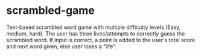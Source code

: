 # scrambled-game
Text-based scrambled word game with multiple difficulty levels (Easy, medium, hard). The user has three lives/attempts to correctly guess the scrambled word. 
If input is correct, a point is added to the user's total score and next word given, else user loses a “life”.
